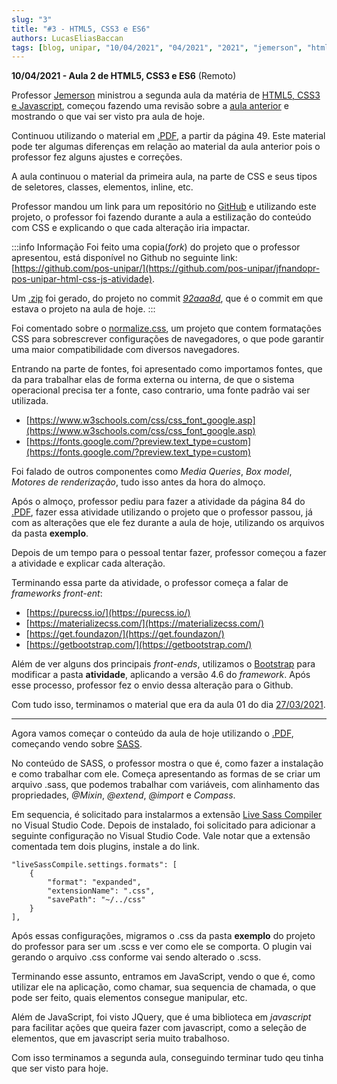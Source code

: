 ```yaml
---
slug: "3"
title: "#3 - HTML5, CSS3 e ES6"
authors: LucasEliasBaccan
tags: [blog, unipar, "10/04/2021", "04/2021", "2021", "jemerson", "html", "css", "js", "remoto"]
---
```


**10/04/2021 - Aula 2 de HTML5, CSS3 e ES6** (Remoto)

Professor [Jemerson](/professores/jemerson) ministrou a segunda aula da matéria de [HTML5, CSS3 e Javascript](/docs/html-css-js), começou fazendo uma revisão sobre a [aula anterior](/blog/2) e mostrando o que vai ser visto pra aula de hoje.

Continuou utilizando o material em [.PDF](/docs/aula-3/aula-01.pdf), a partir da página 49. Este material pode ter algumas diferenças em relação ao material da aula anterior pois o professor fez alguns ajustes e correções.

A aula continuou o material da primeira aula, na parte de CSS e seus tipos de seletores, classes, elementos, inline, etc.

Professor mandou um link para um repositório no [GitHub](https://github.com/jfnandopr/jfnandopr-pos-unipar-html-css-js-atividade.git) e utilizando este projeto, o professor foi fazendo durante a aula a estilização do conteúdo com CSS e explicando o que cada alteração iria impactar.

:::info Informação
Foi feito uma copia(*fork*) do projeto que o professor apresentou, está disponível no Github no seguinte link:  
[https://github.com/pos-unipar/](https://github.com/pos-unipar/jfnandopr-pos-unipar-html-css-js-atividade).

Um [.zip](/docs/aula-3/jfnandopr-pos-unipar-html-css-js-atividade-main-v1.zip) foi gerado, do projeto no commit [*92aaa8d*](https://github.com/pos-unipar/jfnandopr-pos-unipar-html-css-js-atividade/commit/92aaa8d7b3795e0b8baa443034bda009e98bf945), que é o commit em que estava o projeto na aula de hoje.
:::

Foi comentado sobre o [normalize.css](https://necolas.github.io/normalize.css/), um projeto que contem formatações CSS para sobrescrever configurações de navegadores, o que pode garantir uma maior compatibilidade com diversos navegadores.

Entrando na parte de fontes, foi apresentado como importamos fontes, que da para trabalhar elas de forma externa ou interna, de que o sistema operacional precisa ter a fonte, caso contrario, uma fonte padrão vai ser utilizada.
- [https://www.w3schools.com/css/css_font_google.asp](https://www.w3schools.com/css/css_font_google.asp)
- [https://fonts.google.com/?preview.text_type=custom](https://fonts.google.com/?preview.text_type=custom)

Foi falado de outros componentes como *Media Queries*, *Box model*, *Motores de renderização*, tudo isso antes da hora do almoço.

Após o almoço, professor pediu para fazer a atividade da página 84 do [.PDF](/docs/aula-3/aula-01.pdf), fazer essa atividade utilizando o projeto que o professor passou, já com as alterações que ele fez durante a aula de hoje, utilizando os arquivos da pasta **exemplo**.

Depois de um tempo para o pessoal tentar fazer, professor começou a fazer a atividade e explicar cada alteração. 

Terminando essa parte da atividade, o professor começa a falar de *frameworks front-ent*:
- [https://purecss.io/](https://purecss.io/)
- [https://materializecss.com/](https://materializecss.com/)
- [https://get.foundazon/](https://get.foundazon/)
- [https://getbootstrap.com/](https://getbootstrap.com/)

Além de ver alguns dos principais *front-ends*, utilizamos o [Bootstrap](https://getbootstrap.com/) para modificar a pasta **atividade**, aplicando a versão 4.6 do *framework*. Após esse processo, professor fez o envio dessa alteração para o Github.

Com tudo isso, terminamos o material que era da aula 01 do dia [27/03/2021](/blog/2).

---

Agora vamos começar o conteúdo da aula de hoje utilizando o [.PDF](/docs/aula-3/aula-02.pdf), começando vendo sobre [SASS](https://sass-lang.com/).

No conteúdo de SASS, o professor mostra o que é, como fazer a instalação e como trabalhar com ele. Começa apresentando as formas de se criar um arquivo .sass, que podemos trabalhar com variáveis, com alinhamento das propriedades, *@Mixin*, *@extend*, *@import* e *Compass*.

Em sequencia, é solicitado para instalarmos a extensão [Live Sass Compiler](https://marketplace.visualstudio.com/items?itemName=glenn2223.live-sass) no Visual Studio Code. Depois de instalado, foi solicitado para adicionar a seguinte configuração no Visual Studio Code. Vale notar que a extensão comentada tem dois plugins, instale a do link. 
```
"liveSassCompile.settings.formats": [
    {
        "format": "expanded",
        "extensionName": ".css",
        "savePath": "~/../css"
    }
],
```

Após essas configurações, migramos o .css da pasta **exemplo** do projeto do professor para ser um .scss e ver como ele se comporta. O plugin vai gerando o arquivo .css conforme vai sendo alterado o .scss.

Terminando esse assunto, entramos em JavaScript, vendo o que é, como utilizar ele na aplicação, como chamar, sua sequencia de chamada, o que pode ser feito, quais elementos consegue manipular, etc.

Além de JavaScript, foi visto JQuery, que é uma biblioteca em *javascript* para facilitar ações que queira fazer com javascript, como a seleção de elementos, que em javascript seria muito trabalhoso.

Com isso terminamos a segunda aula, conseguindo terminar tudo qeu tinha que ser visto para hoje.
